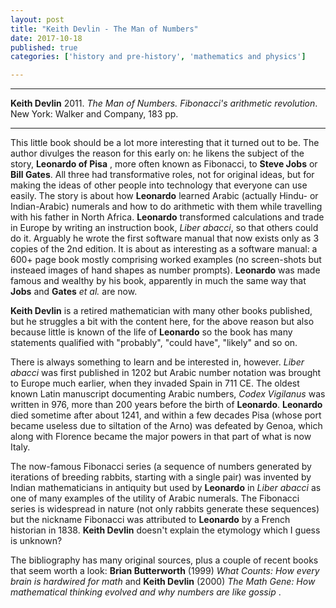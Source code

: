 ```yaml
---
layout: post
title: "Keith Devlin - The Man of Numbers"
date: 2017-10-18
published: true
categories: ['history and pre-history', 'mathematics and physics']

---
```



***
<b>Keith Devlin</b> 2011. _The Man of Numbers. Fibonacci's arithmetic revolution_. New York: Walker and Company, 183 pp.

***
 
This little book should be a lot more interesting that it turned out to be.  The author divulges the reason for this early on: he likens the subject of the story, **Leonardo of Pisa** , more often known as Fibonacci, to **Steve Jobs** or **Bill Gates**.  All three had transformative roles, not for original ideas, but for making the ideas of other people into technology that everyone can use easily.  The story is about how **Leonardo** learned Arabic (actually Hindu- or Indian-Arabic) numerals and how to do arithmetic with them while travelling with his father in North Africa.  **Leonardo** transformed calculations and trade in Europe by writing an instruction book, _Liber abacci_, so that others could do it.  Arguably he wrote the first software manual that now exists only as  3 copies of the 2nd edition.  It is about as interesting as a software manual: a 600+ page book mostly comprising worked examples (no screen-shots but insteaed images of hand shapes as number prompts).  **Leonardo** was made famous and wealthy by his book, apparently in much the same way that **Jobs** and **Gates** _et al._ are now. 

**Keith Devlin** is a retired mathematician with many other books published, but he struggles a bit with the content here, for the above reason but also because little is known of the life of **Leonardo** so the book has many statements qualified with "probably", "could have", "likely" and so on.

There is always something to learn and be interested in, however. _Liber abacci_ was first published in 1202 but Arabic number notation was brought to Europe much earlier, when they invaded Spain in 711 CE. The oldest known Latin manuscript documenting Arabic numbers, _Codex Vigilanus_ was written in 976, more than 200 years before the birth of **Leonardo**.  **Leonardo** died sometime after about 1241, and within a few decades Pisa (whose port became useless due to siltation of the Arno) was defeated by Genoa, which along with Florence became the major powers in that part of what is now Italy.

The now-famous Fibonacci series (a sequence of numbers generated by iterations of breeding rabbits, starting with a single pair) was invented by Indian mathematicians in antiquity but used by **Leonardo**  in _Liber abacci_ as one of many examples of the utility of Arabic numerals. The Fibonacci series is widespread in nature (not only rabbits generate these sequences) but the nickname Fibonacci was attributed to **Leonardo** by a French historian in 1838.  **Keith Devlin** doesn't explain the etymology which I guess is unknown?   

The bibliography has many original sources, plus a couple of recent books that seem worth a look:
**Brian Butterworth** (1999) _What Counts: How every brain is hardwired for math_ and **Keith Devlin** (2000) _The Math Gene: How mathematical thinking evolved and why numbers are like gossip_
.



